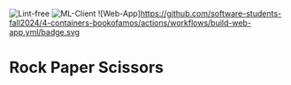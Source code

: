 ![Lint-free](https://github.com/nyu-software-engineering/containerized-app-exercise/actions/workflows/lint.yml/badge.svg)
![ML-Client](https://github.com/software-students-fall2024/4-containers-bookofamos/actions/workflows/build-ml-client.yml/badge.svg)
![Web-App]https://github.com/software-students-fall2024/4-containers-bookofamos/actions/workflows/build-web-app.yml/badge.svg

# Rock Paper Scissors


